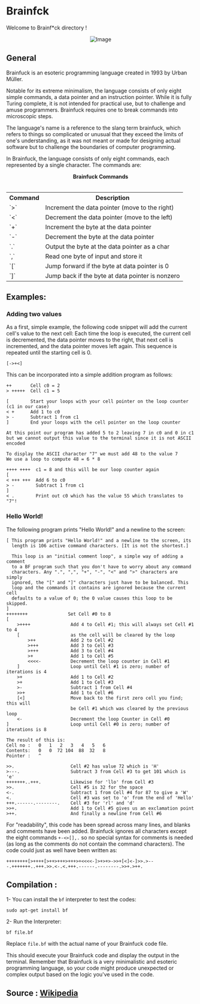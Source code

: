 # Brainfck

Welcome to Brainf*ck directory !

<p align="center">
  <img src="https://th.bing.com/th/id/OIP.nswYjf4nMytCWM4I6lrSgwHaHa?pid=ImgDet&rs=1" alt="Image"/>
</p>


## General

Brainfuck is an esoteric programming language created in 1993 by Urban Müller.

Notable for its extreme minimalism, the language consists of only eight simple commands, a data pointer and an instruction pointer. While it is fully Turing complete, it is not intended for practical use, but to challenge and amuse programmers. Brainfuck requires one to break commands into microscopic steps.

The language's name is a reference to the slang term brainfuck, which refers to things so complicated or unusual that they exceed the limits of one's understanding, as it was not meant or made for designing actual software but to challenge the boundaries of computer programming.

In Brainfuck, the language consists of only eight commands, each represented by a single character. The commands are:

<p align="center">
  <b>Brainfuck Commands</b>
  <br>
  <br>
  <table>
    <tr>
      <th>Command</th>
      <th>Description</th>
    </tr>
    <tr>
      <td>`>`</td>
      <td>Increment the data pointer (move to the right)</td>
    </tr>
    <tr>
      <td>`<`</td>
      <td>Decrement the data pointer (move to the left)</td>
    </tr>
    <tr>
      <td>`+`</td>
      <td>Increment the byte at the data pointer</td>
    </tr>
    <tr>
      <td>`-`</td>
      <td>Decrement the byte at the data pointer</td>
    </tr>
    <tr>
      <td>`.`</td>
      <td>Output the byte at the data pointer as a char</td>
    </tr>
    <tr>
      <td>`,`</td>
      <td>Read one byte of input and store it</td>
    </tr>
    <tr>
      <td>`[`</td>
      <td>Jump forward if the byte at data pointer is 0</td>
    </tr>
    <tr>
      <td>`]`</td>
      <td>Jump back if the byte at data pointer is nonzero</td>
    </tr>
  </table>
</p>


## Examples:

### Adding two values
As a first, simple example, the following code snippet will add the current cell's value to the next cell: Each time the loop is executed, the current cell is decremented, the data pointer moves to the right, that next cell is incremented, and the data pointer moves left again. This sequence is repeated until the starting cell is 0.

```
[->+<]
```

This can be incorporated into a simple addition program as follows:

```
++       Cell c0 = 2
> +++++  Cell c1 = 5

[        Start your loops with your cell pointer on the loop counter (c1 in our case)
< +      Add 1 to c0
> -      Subtract 1 from c1
]        End your loops with the cell pointer on the loop counter

At this point our program has added 5 to 2 leaving 7 in c0 and 0 in c1
but we cannot output this value to the terminal since it is not ASCII encoded

To display the ASCII character "7" we must add 48 to the value 7
We use a loop to compute 48 = 6 * 8

++++ ++++  c1 = 8 and this will be our loop counter again
[
< +++ +++  Add 6 to c0
> -        Subtract 1 from c1
]
< .        Print out c0 which has the value 55 which translates to "7"!
```

### Hello World!
The following program prints "Hello World!" and a newline to the screen:

```
[ This program prints "Hello World!" and a newline to the screen, its
  length is 106 active command characters. [It is not the shortest.]

  This loop is an "initial comment loop", a simple way of adding a comment
  to a BF program such that you don't have to worry about any command
  characters. Any ".", ",", "+", "-", "<" and ">" characters are simply
  ignored, the "[" and "]" characters just have to be balanced. This
  loop and the commands it contains are ignored because the current cell
  defaults to a value of 0; the 0 value causes this loop to be skipped.
]
++++++++               Set Cell #0 to 8
[
    >++++               Add 4 to Cell #1; this will always set Cell #1 to 4
    [                   as the cell will be cleared by the loop
        >++             Add 2 to Cell #2
        >+++            Add 3 to Cell #3
        >+++            Add 3 to Cell #4
        >+              Add 1 to Cell #5
        <<<<-           Decrement the loop counter in Cell #1
    ]                   Loop until Cell #1 is zero; number of iterations is 4
    >+                  Add 1 to Cell #2
    >+                  Add 1 to Cell #3
    >-                  Subtract 1 from Cell #4
    >>+                 Add 1 to Cell #6
    [<]                 Move back to the first zero cell you find; this will
                        be Cell #1 which was cleared by the previous loop
    <-                  Decrement the loop Counter in Cell #0
]                       Loop until Cell #0 is zero; number of iterations is 8

The result of this is:
Cell no :   0   1   2   3   4   5   6
Contents:   0   0  72 104  88  32   8
Pointer :   ^

>>.                     Cell #2 has value 72 which is 'H'
>---.                   Subtract 3 from Cell #3 to get 101 which is 'e'
+++++++..+++.           Likewise for 'llo' from Cell #3
>>.                     Cell #5 is 32 for the space
<-.                     Subtract 1 from Cell #4 for 87 to give a 'W'
<.                      Cell #3 was set to 'o' from the end of 'Hello'
+++.------.--------.    Cell #3 for 'rl' and 'd'
>>+.                    Add 1 to Cell #5 gives us an exclamation point
>++.                    And finally a newline from Cell #6
```

For "readability", this code has been spread across many lines, and blanks and comments have been added. Brainfuck ignores all characters except the eight commands `+-<>[],.` so no special syntax for comments is needed (as long as the comments do not contain the command characters). The code could just as well have been written as:
```
++++++++[>++++[>++>+++>+++>+<<<<-]>+>+>->>+[<]<-]>>.>---.+++++++..+++.>>.<-.<.+++.------.--------.>>+.>++.
```

## Compilation :

1- You can install the `bf` interpreter to test the codes:
```
sudo apt-get install bf
```
2- Run the Interpreter:
```
bf file.bf
```
Replace `file.bf` with the actual name of your Brainfuck code file.

This should execute your Brainfuck code and display the output in the terminal. Remember that Brainfuck is a very minimalistic and esoteric programming language, so your code might produce unexpected or complex output based on the logic you've used in the code.

## Source : [Wikipedia](https://en.wikipedia.org/wiki/Brainfuck)
